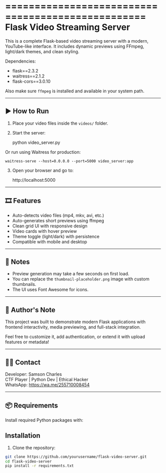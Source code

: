 ==================================================
           Flask Video Streaming Server
==================================================

This is a complete Flask-based video streaming server with a modern, YouTube-like interface. It includes dynamic previews using FFmpeg, light/dark themes, and clean styling.



Dependencies:
- flask==2.3.2
- waitress==2.1.2
- flask-cors==3.0.10

Also make sure `ffmpeg` is installed and available in your system path.

--------------------------------------------------
▶️ How to Run
--------------------------------------------------

1. Place your video files inside the `videos/` folder.

2. Start the server:

    python video_server.py

Or run using Waitress for production:

    waitress-serve --host=0.0.0.0 --port=5000 video_server:app

3. Open your browser and go to:

    http://localhost:5000

--------------------------------------------------
🎞 Features
--------------------------------------------------

- Auto-detects video files (mp4, mkv, avi, etc.)
- Auto-generates short previews using ffmpeg
- Clean grid UI with responsive design
- Video cards with hover preview
- Theme toggle (light/dark) with persistence
- Compatible with mobile and desktop


--------------------------------------------------
📁 Notes
--------------------------------------------------

- Preview generation may take a few seconds on first load.
- You can replace the `thumbnail-placeholder.png` image with custom thumbnails.
- The UI uses Font Awesome for icons.

--------------------------------------------------
🧠 Author's Note
--------------------------------------------------

This project was built to demonstrate modern Flask applications with frontend interactivity, media previewing, and full-stack integration.

Feel free to customize it, add authentication, or extend it with upload features or metadata!

--------------------------------------------------
👨‍💻 Contact
--------------------------------------------------

Developer: Samson Charles  
CTF Player | Python Dev | Ethical Hacker  
WhatsApp: https://wa.me/255710008454

--------------------------------------------------
📦 Requirements
--------------------------------------------------

Install required Python packages with:


   ## Installation

1. Clone the repository:
```bash
git clone https://github.com/yourusername/flask-video-server.git
cd flask-video-server
pip install -r requirements.txt
